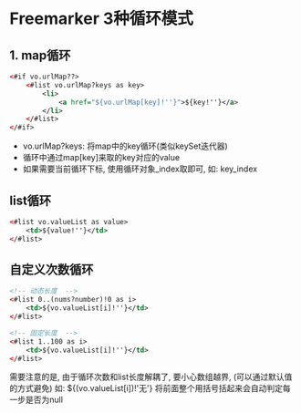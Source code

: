 # Freemarker 3种循环模式
## 1. map循环

```xml
<#if vo.urlMap??>
	<#list vo.urlMap?keys as key>
		<li>
			<a href="${vo.urlMap[key]!''}">${key!''}</a>
		</li>
	</#list>
</#if>
```
* vo.urlMap?keys: 将map中的key循环(类似keySet迭代器)
* 循环中通过map[key]来取的key对应的value
* 如果需要当前循环下标, 使用循环对象_index取即可, 如: key_index

##  list循环

```xml
<#list vo.valueList as value>
	<td>${value!''}</td>
</#list>
```
## 自定义次数循环
```xml
<!-- 动态长度  -->
<#list 0..(nums?number)!0 as i>
	<td>${vo.valueList[i]!''}</td>
</#list>

<!-- 固定长度  -->
<#list 1..100 as i>
	<td>${vo.valueList[i]!''}</td>
</#list>
```

需要注意的是, 由于循环次数和list长度解耦了, 要小心数组越界,
(可以通过默认值的方式避免)
如: ${(vo.valueList[i])!'无'}
将前面整个用括号括起来会自动判定每一步是否为null